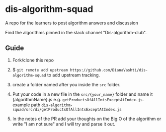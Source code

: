# dis-algorithm-squad
A repo for the learners to post algorithm answers and discussion


Find the algorithms pinned in the slack channel "Dis-algorithm-club".


## Guide
1. Fork/clone this repo


2. $ `git remote add upstream https://github.com/DianaVashti/dis-algorithm-squad` to add upstream tracking.


3. create a folder named after you inside the `src` folder.


4. Put your code in a new file in the `src/{your_name}` folder and name it {algorithmName}.js e.g. `getProductsOfAllIntsExceptAtIndex.js`. example path `dis-algorithm-squad/src/di/getProductsOfAllIntsExceptAtIndex.js`


4. In the notes of the PR add your thoughts on the Big O of the algorithm or write "I am not sure" and I will try and parse it out.
